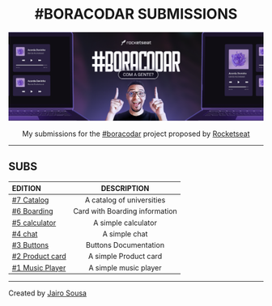 <h1 align="center"> #BORACODAR SUBMISSIONS </h1>

<a href="https://boracodar.dev/"><img src="./.github/cover.png"></a>

<p align="center">My submissions for the 
<a href="https://boracodar.dev/">#boracodar</a> 
project proposed by 
<a href="https://www.rocketseat.com.br/">Rocketseat</a> 
</p>

---

## SUBS

| EDITION                                                                           |          DESCRIPTION           |
| :-------------------------------------------------------------------------------- | :----------------------------: |
| <a href="https://github.com/jairo-sousa/boracodar-7-catalog">#7 Catalog</a>       |   A catalog of universities    |
| <a href="https://github.com/jairo-sousa/boracodar-6-boarding">#6 Boarding</a>     | Card with Boarding information |
| <a href="https://github.com/jairo-sousa/boracodar-5-calculator">#5 calculator</a> |      A simple calculator       |
| <a href="https://github.com/jairo-sousa/boracodar-4-chat">#4 chat</a>             |         A simple chat          |
| <a href="https://github.com/jairo-sousa/boracodar-3-buttons">#3 Buttons</a>       |     Buttons Documentation      |
| <a href="https://github.com/jairo-sousa/boracodar-2-store">#2 Product card</a>    |     A simple Product card      |
| <a href="https://github.com/jairo-sousa/devinho-player">#1 Music Player</a>       |     A simple music player      |

---

Created by [Jairo Sousa](https://github.com/jairo-sousa)
